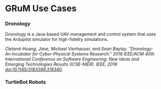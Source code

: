 # GRuM Use Cases


### Dronology

 Dronology is a Java-based UAV management and control system that uses the Ardupilot simulator for high-fidelity simulations.
 
_Cleland-Huang, Jane, Michael Vierhauser, and Sean Bayley. "Dronology: An Incubator for Cyber-Physical Systems Research." 2018 IEEE/ACM 40th International Conference on Software Engineering: New Ideas and Emerging Technologies Results (ICSE-NIER). IEEE, 2018 [doi:10.1145/3183399.318340](http://dx.doi.org/10.1145/3183399.318340)._
 

### TurtleBot Robots
